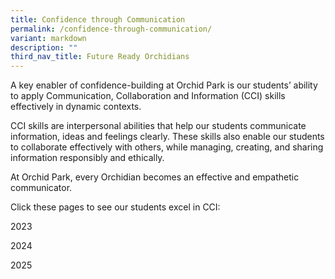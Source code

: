 ```yaml
---
title: Confidence through Communication
permalink: /confidence-through-communication/
variant: markdown
description: ""
third_nav_title: Future Ready Orchidians
---
```

<div>
<p>A key enabler of confidence-building at Orchid Park is our students’ ability to apply Communication, Collaboration and Information (CCI) skills effectively in dynamic contexts.</p>
<p>CCI skills are interpersonal abilities that help our students communicate information, ideas and feelings clearly. These skills also enable our students to collaborate effectively with others, while managing, creating, and sharing information responsibly and ethically.</p>
<p>At Orchid Park, every Orchidian becomes an effective and empathetic communicator.</p>
<p>Click these pages to see our students excel in CCI:</p>

2023

2024

2025
	
</div>